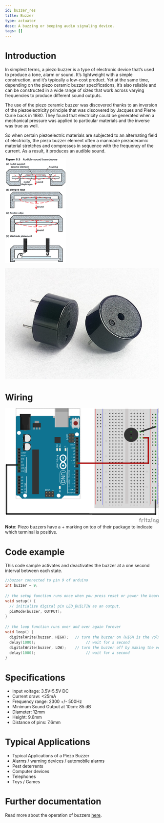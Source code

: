 ```yaml
---
id: buzzer_res
title: Buzzer
type: actuator
desc: A buzzing or beeping audio signaling device.
tags: []
---
```


# Introduction

In simplest terms, a piezo buzzer is a type of electronic device that’s used to produce a tone, alarm or sound. It’s lightweight with a simple construction, and it’s typically a low-cost product. Yet at the same time, depending on the piezo ceramic buzzer specifications, it’s also reliable and can be constructed in a wide range of sizes that work across varying frequencies to produce different sound outputs.

The use of the piezo ceramic buzzer was discovered thanks to an inversion of the piezoelectricity principle that was discovered by Jacques and Pierre Curie back in 1880. They found that electricity could be generated when a mechanical pressure was applied to particular materials and the inverse was true as well.

So when certain piezoelectric materials are subjected to an alternating field of electricity, the piezo buzzer element often a manmade piezoceramic material stretches and compresses in sequence with the frequency of the current. As a result, it produces an audible sound.

![picxxyyzz](img/pic1.gif)

![picxxyyzz](img/pic2.jpg)

# Wiring
![picxxyyzz](img/pic3.png)
**Note:** Piezo buzzers have a + marking on top of their package to indicate which terminal is positive.

# Code example
This code sample activates and deactivates the buzzer at a one second interval between each state.

```c
//buzzer connected to pin 9 of arduino
int buzzer = 9;

// the setup function runs once when you press reset or power the board
void setup() {
  // initialize digital pin LED_BUILTIN as an output.
  pinMode(buzzer, OUTPUT);
}

// the loop function runs over and over again forever
void loop() {
  digitalWrite(buzzer, HIGH);   // turn the buzzer on (HIGH is the voltage level)
  delay(1000);                       // wait for a second
  digitalWrite(buzzer, LOW);    // turn the buzzer off by making the voltage LOW
  delay(1000);                       // wait for a second
}
```
# Specifications

- Input voltage: 3.5V-5.5V DC
- Current draw: <25mA
- Frequency range: 2300 +/- 500Hz
- Minimum Sound Output at 10cm: 85 dB
- Diameter: 12mm
- Height: 9.6mm
- Distance of pins: 7.6mm

# Typical Applications

- Typical Applications of a Piezo Buzzer
- Alarms / warning devices / automobile alarms
- Pest deterrents
- Computer devices
- Telephones
- Toys / Games

# Further documentation
Read more about the operation of buzzers [here](https://www.americanpiezo.com/standard-products/buzzers.html#:~:text=What%20Is%20A%20Piezo%20Buzzer,typically%20a%20low%2Dcost%20product.).
